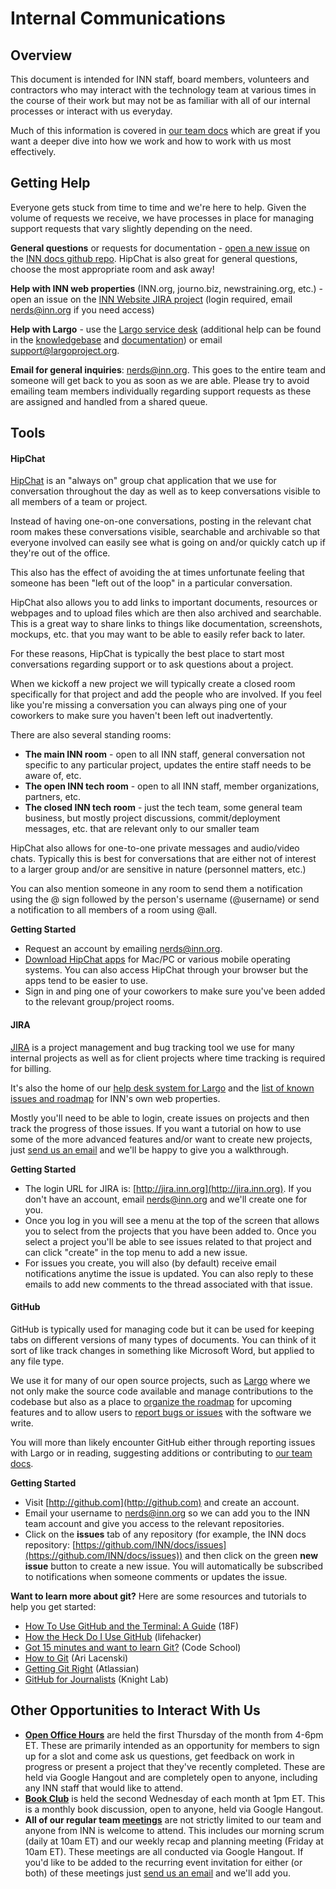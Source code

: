 # Internal Communications

## Overview

This document is intended for INN staff, board members, volunteers and contractors who may interact with the technology team at various times in the course of their work but may not be as familiar with all of our internal processes or interact with us everyday.

Much of this information is covered in [our team docs](http://github.com/inn/docs) which are great if you want a deeper dive into how we work and how to work with us most effectively.

## Getting Help

Everyone gets stuck from time to time and we're here to help. Given the volume of requests we receive, we have processes in place for managing support requests that vary slightly depending on the need.

**General questions** or requests for documentation - [open a new issue](https://github.com/INN/docs/issues) on the [INN docs github repo](https://github.com/INN/docs). HipChat is also great for general questions, choose the most appropriate room and ask away!

**Help with INN web properties** (INN.org, journo.biz, newstraining.org, etc.) - open an issue on the [INN Website JIRA project](http://jira.inn.org/browse/INNDEV/) (login required, email [nerds@inn.org](mailto:nerds@inn.org) if you need access)

**Help with Largo** - use the [Largo service desk](http://jira.inn.org/servicedesk/customer/portal/4) (additional help can be found in the [knowledgebase](http://confluence.inn.org/display/LKB/Largo+Knowledge+Base) and [documentation](http://largo.readthedocs.org/)) or email [support@largoproject.org](mailto:support@largoproject.org).

**Email for general inquiries**: [nerds@inn.org](mailto:nerds@inn.org). This goes to the entire team and someone will get back to you as soon as we are able. Please try to avoid emailing team members individually regarding support requests as these are assigned and handled from a shared queue.

## Tools

#### HipChat

[HipChat](https://www.hipchat.com/) is an "always on" group chat application that we use for conversation throughout the day as well as to keep conversations visible to all members of a team or project. 

Instead of having one-on-one conversations, posting in the relevant chat room makes these conversations visible, searchable and archivable so that everyone involved can easily see what is going on and/or quickly catch up if they're out of the office.

This also has the effect of avoiding the at times unfortunate feeling that someone has been "left out of the loop" in a particular conversation.

HipChat also allows you to add links to important documents, resources or webpages and to upload files which are then also archived and searchable. This is a great way to share links to things like documentation, screenshots, mockups, etc. that you may want to be able to easily refer back to later.

For these reasons, HipChat is typically the best place to start most conversations regarding support or to ask questions about a project.

When we kickoff a new project we will typically create a closed room specifically for that project and add the people who are involved. If you feel like you're missing a conversation you can always ping one of your coworkers to make sure you haven't been left out inadvertently.

There are also several standing rooms:

- **The main INN room** - open to all INN staff, general conversation not specific to any particular project, updates the entire staff needs to be aware of, etc.
- **The open INN tech room** - open to all INN staff, member organizations, partners, etc.
- **The closed INN tech room** - just the tech team, some general team business, but mostly project discussions, commit/deployment messages, etc. that are relevant only to our smaller team

HipChat also allows for one-to-one private messages and audio/video chats. Typically this is best for conversations that are either not of interest to a larger group and/or are sensitive in nature (personnel matters, etc.)

You can also mention someone in any room to send them a notification using the @ sign followed by the person's username (@username) or send a notification to all members of a room using @all.

**Getting Started**

- Request an account by emailing [nerds@inn.org](mailto:nerds@inn.org).
- [Download HipChat apps](https://www.hipchat.com/downloads) for Mac/PC or various mobile operating systems. You can also access HipChat through your browser but the apps tend to be easier to use.
- Sign in and ping one of your coworkers to make sure you've been added to the relevant group/project rooms.

#### JIRA

[JIRA](http://jira.inn.org) is a project management and bug tracking tool we use for many internal projects as well as for client projects where time tracking is required for billing.

It's also the home of our [help desk system for Largo](http://jira.inn.org/servicedesk/customer/portal/4) and the [list of known issues and roadmap](http://jira.inn.org/browse/INNDEV/) for INN's own web properties.

Mostly you'll need to be able to login, create issues on projects and then track the progress of those issues. If you want a tutorial on how to use some of the more advanced features and/or want to create new projects, just [send us an email](mailto:nerds@inn.org) and we'll be happy to give you a walkthrough.

**Getting Started**

- The login URL for JIRA is: [http://jira.inn.org](http://jira.inn.org). If you don't have an account, email [nerds@inn.org](nerds@inn.org) and we'll create one for you.
- Once you log in you will see a menu at the top of the screen that allows you to select from the projects that you have been added to. Once you select a project you'll be able to see issues related to that project and can click "create" in the top menu to add a new issue.
- For issues you create, you will also (by default) receive email notifications anytime the issue is updated. You can also reply to these emails to add new comments to the thread associated with that issue.

#### GitHub

GitHub is typically used for managing code but it can be used for keeping tabs on different versions of many types of documents. You can think of it sort of like track changes in something like Microsoft Word, but applied to any file type.

We use it for many of our open source projects, such as [Largo](http://github.com/inn/largo) where we not only make the source code available and manage contributions to the codebase but also as a place to [organize the roadmap](https://github.com/INN/largo/issues) for upcoming features and to allow users to [report bugs or issues](https://github.com/INN/Largo/issues/new) with the software we write.

You will more than likely encounter GitHub either through reporting issues with Largo or in reading, suggesting additions or contributing to [our team docs](http://github.com/inn/docs).

**Getting Started**

- Visit [http://github.com](http://github.com) and create an account.
- Email your username to [nerds@inn.org](mailto:nerds@inn.org) so we can add you to the INN team account and give you access to the relevant repositories.
- Click on the **issues** tab of any repository (for example, the INN docs repository: [https://github.com/INN/docs/issues](https://github.com/INN/docs/issues)) and then click on the green **new issue** button to create a new issue. You will automatically be subscribed to notifications when someone comments or updates the issue.

**Want to learn more about git?** Here are some resources and tutorials to help you get started:
	
- [How To Use GitHub and the Terminal: A Guide](https://18f.gsa.gov/2015/03/03/how-to-use-github-and-the-terminal-a-guide/) (18F)
- [How the Heck Do I Use GitHub](http://lifehacker.com/5983680/how-the-heck-do-i-use-github) (lifehacker)
- [Got 15 minutes and want to learn Git?](https://try.github.io) (Code School)
- [How to Git](https://github.com/tensory/HowToGit) (Ari Lacenski)
- [Getting Git Right](https://www.atlassian.com/git/) (Atlassian)
- [GitHub for Journalists](http://knightlab.northwestern.edu/2013/06/13/getting-github-why-journalists-should-know-and-use-the-social-coding-site/) (Knight Lab)

## Other Opportunities to Interact With Us

- **[Open Office Hours](/projects/office-hours/)** are held the first Thursday of the month from 4-6pm ET. These are primarily intended as an opportunity for members to sign up for a slot and come ask us questions, get feedback on work in progress or present a project that they've recently completed. These are held via Google Hangout and are completely open to anyone, including any INN staff that would like to attend.
- **[Book Club](/projects/book-club/)** is held the second Wednesday of each month at 1pm ET. This is a monthly book discussion, open to anyone, held via Google Hangout.
- **All of our regular team [meetings](/how-we-work/meetings.md)** are not strictly limited to our team and anyone from INN is welcome to attend. This includes our morning scrum (daily at 10am ET) and our weekly recap and planning meeting (Friday at 10am ET). These meetings are all conducted via Google Hangout. If you'd like to be added to the recurring event invitation for either (or both) of these meetings just [send us an email](mailto:nerds@inn.org) and we'll add you.


